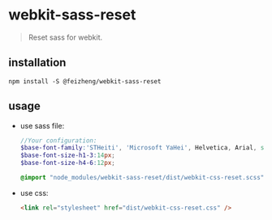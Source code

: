 # webkit-sass-reset
> Reset sass for webkit.

## installation
```shell
npm install -S @feizheng/webkit-sass-reset
```


## usage
+ use sass file:
  ```scss
  //Your configuration:
  $base-font-family:'STHeiti', 'Microsoft YaHei', Helvetica, Arial, sans-serif;
  $base-font-size-h1-3:14px;
  $base-font-size-h4-6:12px;

  @import "node_modules/webkit-sass-reset/dist/webkit-css-reset.scss";
  ```

+ use css:
  ```html
  <link rel="stylesheet" href="dist/webkit-css-reset.css" />
  ```
